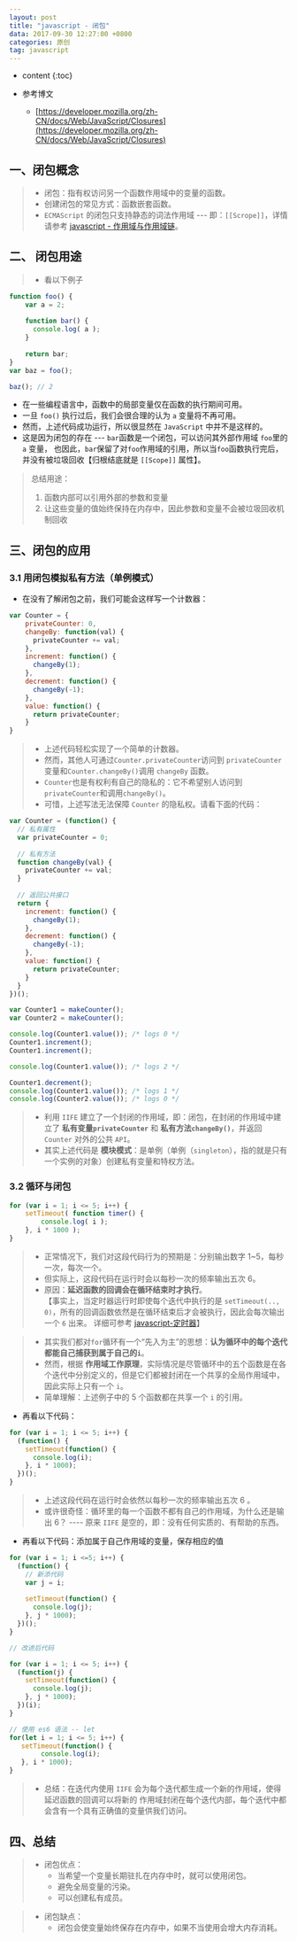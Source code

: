 ```yaml
---
layout: post
title: "javascript - 闭包"
data: 2017-09-30 12:27:00 +0800
categories: 原创
tag: javascript
---
```

* content
{:toc}

* 参考博文
    + [https://developer.mozilla.org/zh-CN/docs/Web/JavaScript/Closures](https://developer.mozilla.org/zh-CN/docs/Web/JavaScript/Closures)

<!-- more -->

## 一、闭包概念

> * 闭包：指有权访问另一个函数作用域中的变量的函数。
> * 创建闭包的常见方式：函数嵌套函数。
> * `ECMAScript` 的闭包只支持静态的词法作用域 --- 即：`[[Scrope]]`，详情请参考 [javascript - 作用域与作用域链](http://www.jmazm.com/2017/10/08/js-scope/)。

## 二、 闭包用途

> * 看以下例子

```js
function foo() {
    var a = 2;
    
    function bar() {
      console.log( a );
    }
    
    return bar;
}
var baz = foo();

baz(); // 2
```

* 在一些编程语言中，函数中的局部变量仅在函数的执行期间可用。
* 一旦 `foo()` 执行过后，我们会很合理的认为 `a` 变量将不再可用。
* 然而，上述代码成功运行，所以很显然在 `JavaScript` 中并不是这样的。
* 这是因为闭包的存在 --- `bar`函数是一个闭包，可以访问其外部作用域 `foo`里的 `a` 变量，
  也因此，`bar`保留了对`foo`作用域的引用，所以当`foo`函数执行完后，并没有被垃圾回收【归根结底就是 `[[Scope]]` 属性】。

> 总结用途：
> 1. 函数内部可以引用外部的参数和变量
> 2. 让这些变量的值始终保持在内存中，因此参数和变量不会被垃圾回收机制回收

## 三、闭包的应用

### 3.1 用闭包模拟私有方法（单例模式）

* 在没有了解闭包之前，我们可能会这样写一个计数器：

```js
var Counter = {
    privateCounter: 0,
    changeBy: function(val) {
      privateCounter += val;
    },
    increment: function() {
      changeBy(1);
    },
    decrement: function() {
      changeBy(-1);
    },
    value: function() {
      return privateCounter;
    }
}
```

> * 上述代码轻松实现了一个简单的计数器。
> * 然而，其他人可通过`Counter.privateCounter`访问到 `privateCounter` 变量和`Counter.changeBy()`调用 `changeBy` 函数。
> * `Counter`也是有权利有自己的隐私的：它不希望别人访问到`privateCounter`和调用`changeBy()`。
> * 可惜，上述写法无法保障 `Counter` 的隐私权。请看下面的代码：

```js
var Counter = (function() {
  // 私有属性
  var privateCounter = 0;
  
  // 私有方法
  function changeBy(val) {
    privateCounter += val;
  }
  
  // 返回公共接口
  return {
    increment: function() {
      changeBy(1);
    },
    decrement: function() {
      changeBy(-1);
    },
    value: function() {
      return privateCounter;
    }
  }   
})();

var Counter1 = makeCounter();
var Counter2 = makeCounter();

console.log(Counter1.value()); /* logs 0 */
Counter1.increment();
Counter1.increment();

console.log(Counter1.value()); /* logs 2 */

Counter1.decrement();
console.log(Counter1.value()); /* logs 1 */
console.log(Counter2.value()); /* logs 0 */
```

> * 利用 `IIFE` 建立了一个封闭的作用域，即：闭包，在封闭的作用域中建立了 **私有变量`privateCounter`** 和 **私有方法`changeBy()`**，并返回 `Counter` 对外的公共 `API`。 
> * 其实上述代码是 **模块模式**：是单例（单例（`singleton`），指的就是只有一个实例的对象）创建私有变量和特权方法。

### 3.2 循环与闭包

```js
for (var i = 1; i <= 5; i++) {
    setTimeout( function timer() {
        console.log( i );
    }, i * 1000 );
}
```

> * 正常情况下，我们对这段代码行为的预期是：分别输出数字 1~5，每秒一次，每次一个。
> * 但实际上，这段代码在运行时会以每秒一次的频率输出五次 6。
> * 原因：**延迟函数的回调会在循环结束时才执行**。    
>  【事实上，当定时器运行时即使每个迭代中执行的是 `setTimeout(.., 0)`，所有的回调函数依然是在循环结束后才会被执行，因此会每次输出一个 `6` 出来。
    详细可参考 [javascript-定时器](http://www.jmazm.com/2017/10/06/js-time/)】

> * 其实我们都对`for`循环有一个“先入为主”的思想：**认为循环中的每个迭代都能自己捕获到属于自己的`i`**。
> * 然而，根据 **作用域工作原理**，实际情况是尽管循环中的五个函数是在各个迭代中分别定义的，但是它们都被封闭在一个共享的全局作用域中，因此实际上只有一个 `i`。
> * 简单理解：上述例子中的 5 个函数都在共享一个 `i` 的引用。

* 再看以下代码：

```js
for (var i = 1; i <= 5; i++) {
  (function() {
    setTimeout(function() {
      console.log(i);
    }, i * 1000);
  })();
}
```

> * 上述这段代码在运行时会依然以每秒一次的频率输出五次 6 。
> * 或许很奇怪：循环里的每一个函数不都有自己的作用域，为什么还是输出 6？ ---- 原来 `IIFE` 是空的，即：没有任何实质的、有帮助的东西。

* 再看以下代码：添加属于自己作用域的变量，保存相应的值

```js
for (var i = 1; i <=5; i++) {
  (function() {
    // 新添代码
    var j = i;
    
    setTimeout(function() {
      console.log(j);
    }, j * 1000);
  })();
}

// 改进后代码

for (var i = 1; i <= 5; i++) {
  (function(j) {
    setTimeout(function() {
      console.log(j);
    }, j * 1000);
  })(i);
}

// 使用 es6 语法 -- let
for(let i = 1; i <= 5; i++) {
   setTimeout(function() {
        console.log(i);
   }, i * 1000);
}
```

> * 总结：在迭代内使用 `IIFE` 会为每个迭代都生成一个新的作用域，使得延迟函数的回调可以将新的
     作用域封闭在每个迭代内部，每个迭代中都会含有一个具有正确值的变量供我们访问。
 
## 四、总结

> * 闭包优点：
>   * 当希望一个变量长期驻扎在内存中时，就可以使用闭包。
>   * 避免全局变量的污染。
>   * 可以创建私有成员。

> * 闭包缺点：
>   * 闭包会使变量始终保存在内存中，如果不当使用会增大内存消耗。







  

